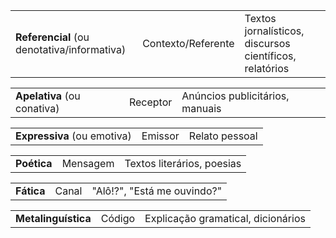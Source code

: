 |   |   |   |
|---|---|---|
|**Referencial** (ou denotativa/informativa)|Contexto/Referente|Textos jornalísticos, discursos científicos, relatórios|

|   |   |   |
|---|---|---|
|**Apelativa** (ou conativa)|Receptor|Anúncios publicitários, manuais|

|   |   |   |
|---|---|---|
|**Expressiva** (ou emotiva)|Emissor|Relato pessoal|

|   |   |   |
|---|---|---|
|**Poética**|Mensagem|Textos literários, poesias|

|   |   |   |
|---|---|---|
|**Fática**|Canal|"Alô!?", "Está me ouvindo?"|

|   |   |   |
|---|---|---|
|**Metalinguística**|Código|Explicação gramatical, dicionários|